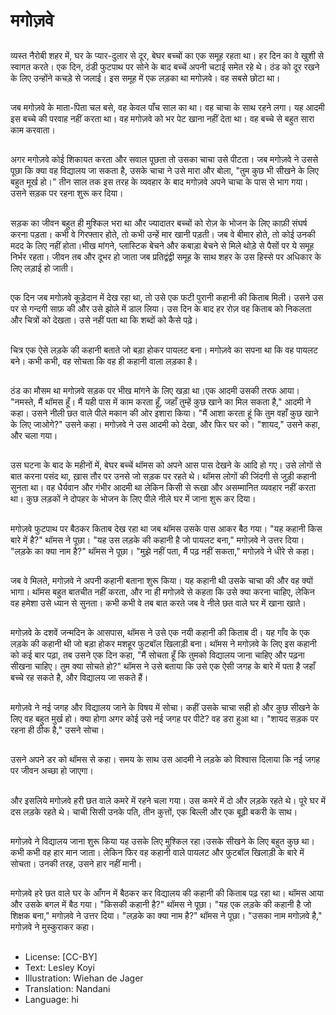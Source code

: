 # मगोज़वे

##
व्यस्त नैरोबी शहर में, घर के प्यार-दुलार से दूर, बेघर बच्चों का एक समूह रहता था। हर दिन का वे खुशी से स्वागत करते। एक दिन, ठंडी फुटपाथ पर सोने के बाद बच्चें अपनी चटाई समेत रहे थे। ठंड को दूर रखने के लिए उन्होंने कचड़े से जलाई। इस समूह में एक लड़का था मगोज़वे। वह सबसे छोटा था।

##
जब मगोज़वे के माता-पिता चल बसे, वह केवल पाँच साल का था। वह चाचा के साथ रहने लगा। यह आदमी इस बच्चे की परवाह नहीं करता था। वह मगोज़वे को भर पेट खाना नहीं देता था। वह बच्चे से बहुत सारा काम करवाता।

##
अगर मगोज़वे कोई शिकायत करता और सवाल पूछता तो उसका चाचा उसे पीटता। जब मगोज़वे ने उससे पूछा कि क्या वह विद्यालय जा सकता है, उसके चाचा ने उसे मारा और बोला, "तुम कुछ भी सीखने के लिए बहुत मूर्ख हो।" तीन साल तक इस तरह के व्यवहार के बाद मगोज़वे अपने चाचा के पास से भाग गया। उसने सड़क पर रहना शुरू कर दिया।

##
सड़क का जीवन बहुत ही मुश्किल भरा था और ज्यादातर बच्चों को रोज़ के भोजन के लिए काफ़ी संघर्ष करना पड़ता। कभी वे गिरफ्तार होते, तो कभी उन्हें मार खानी पड़ती। जब वे बीमार होते, तो कोई उनकी मदद के लिए नहीं होता।भीख मांगने, प्लास्टिक बेचने और कबाड़ा बेचने से मिले थोड़े से पैसों पर ये समूह निर्भर रहता। जीवन तब और दूभर हो जाता जब प्रतिद्वंद्वी समूह के साथ शहर के उस हिस्से पर अधिकार के लिए लड़ाई हो जाती।

##
एक दिन जब मगोज़वे कूड़ेदान में देख रहा था, तो उसे एक फटी पुरानी कहानी की किताब मिली। उसने उस पर से गन्दगी साफ़ की और उसे झोले में डाल लिया। उस दिन के बाद हर रोज़ वह किताब को निकलता और चित्रों को देखता। उसे नहीं पता था कि शब्दों को कैसे पढ़े।

##
चित्र एक ऐसे लड़के की कहानी बताते जो बड़ा होकर पायलट बना। मगोज़वे का सपना था कि वह पायलट बने। कभी कभी, वह सोचता कि वह ही कहानी वाला लड़का है।

##
ठंड का मौसम था मगोज़वे सड़क पर भीख मांगने के लिए खड़ा था।एक आदमी उसकी तरफ आया। "नमस्ते, मैं थॉमस हूँ। मैं यही पास में काम करता हूँ, जहाँ तुम्हें कुछ खाने का मिल सकता है," आदमी ने कहा। उसने नीली छत वाले पीले मकान की ओर इशारा किया। "मैं आशा करता हूं कि तुम वहाँ कुछ खाने के लिए जाओगे?" उसने कहा। मगोज़वे ने उस आदमी को देखा, और फिर घर को। "शायद," उसने कहा, और चला गया।

##
उस घटना के बाद के महीनों में, बेघर बच्चें थॉमस को अपने आस पास देखने के आदि हो गए। उसे लोगों से बात करना पसंद था, ख़ास तौर पर उनसे जो सड़क पर रहते थे। थॉमस लोगों की जिंदगी से जुड़ी कहानी सुनता था। वह धैर्यवान और गंभीर आदमी था लेकिन किसी से रूखा और असम्मानित व्यवहार नहीं करता था। कुछ लड़कों ने दोपहर के भोजन के लिए पीले नीले घर में जाना शुरू कर दिया।

##
मगोज़वे फुटपाथ पर बैठकर किताब देख रहा था जब थॉमस उसके पास आकर बैठ गया। "यह कहानी किस बारे में है?" थॉमस ने पूछा। "यह उस लड़के की कहानी है जो पायलट बना," मगोज़वे ने उत्तर दिया। "लड़के का क्या नाम है?" थॉमस ने पूछा। "मुझे नहीं पता, मैं पढ़ नहीं सकता," मगोज़वे ने धीरे से कहा।

##
जब वे मिलते, मगोज़वे ने अपनी कहानी बताना शुरू किया। यह कहानी थी उसके चाचा की और वह क्यों भागा। थॉमस बहुत बातचीत नहीं करता, और ना ही मगोज़वे से कहता कि उसे क्या करना चाहिए, लेकिन वह हमेशा उसे ध्यान से सुनता। कभी कभी वे तब बात करते जब वे नीले छत वाले घर में खाना खाते।

##
मगोज़वे के दशवें जन्मदिन के आसपास, थॉमस ने उसे एक नयी कहानी की किताब दी। यह गाँव के एक लड़के की कहानी थी जो बड़ा होकर मशहूर फुटबॉल खिलाड़ी बना। थॉमस ने मगोज़वे के लिए इस कहानी को कई बार पढ़ा, तब उसने एक दिन कहा, "मैं सोचता हूँ कि तुमको विद्यालय जाना चाहिए और पढ़ना सीखना चाहिए। तुम क्या सोचते हो?" थॉमस ने उसे बताया कि उसे एक ऐसी जगह के बारे में पता है जहाँ बच्चे रह सकते है, और विद्यालय जा सकते हैं।

##
मगोज़वे ने नई जगह और विद्यालय जाने के विषय में सोचा। कहीं उसके चाचा सही हो और कुछ सीखने के लिए वह बहुत मुर्ख हो। क्या होगा अगर कोई उसे नई जगह पर पीटे? वह डरा हुआ था। "शायद सड़क पर रहना ही ठीक है," उसने सोचा।

##
उसने अपने डर को थॉमस से कहा। समय के साथ उस आदमी ने लड़के को विश्वास दिलाया कि नई जगह पर जीवन अच्छा हो जाएगा।

##
और इसलिये मगोज़वे हरी छत वाले कमरे में रहने चला गया। उस कमरे में दो और लड़के रहते थे। पूरे घर में दस लड़के रहते थे। चाची सिसी उनके पति, तीन कुत्तों, एक बिल्ली और एक बूढ़ी बकरी के साथ।

##
मगोज़वे ने विद्यालय जाना शुरू किया यह उसके लिए मुश्किल रहा।उसके सीखने के लिए बहुत कुछ था। कभी कभी वह हार मान जाता। लेकिन फिर वह कहानी वाले पायलट और फुटबॉल खिलाड़ी के बारे में सोचता। उनकी तरह, उसने हार नहीं मानी।

##
मगोज़वे हरे छत वाले घर के आँगन में बैठकर कर विद्यालय की कहानी की किताब पढ़ रहा था। थॉमस आया और उसके बगल में बैठ गया। "किसकी कहानी है?" थॉमस ने पूछा। "यह एक लड़के की कहानी है जो शिक्षक बना," मगोज़वे ने उत्तर दिया। "लड़के का क्या नाम है?" थॉमस ने पूछा। "उसका नाम मगोज़वे है," मगोज़वे ने मुस्कुराकर कहा।

##
* License: [CC-BY]
* Text: Lesley Koyi
* Illustration: Wiehan de Jager
* Translation: Nandani
* Language: hi
